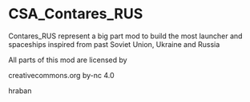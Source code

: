# CSA_Contares_RUS

Contares_RUS represent a big part mod to build the most launcher and spaceships inspired from past Soviet Union, Ukraine and Russia

All parts of this mod are licensed by 

creativecommons.org
by-nc 4.0

hraban
